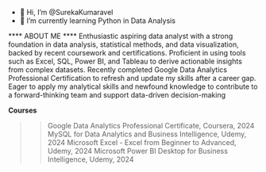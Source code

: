 - 👋 Hi, I’m @SurekaKumaravel
- 🌱 I’m currently learning Python in Data Analysis

****  ABOUT ME ****
  Enthusiastic aspiring data analyst with a strong foundation in data 
analysis, statistical methods, and data visualization, backed by recent 
coursework and certifications. Proficient in using tools such as Excel, 
SQL, Power BI, and Tableau to derive actionable insights from complex 
datasets. Recently completed Google Data Analytics Professional 
Certification to refresh and update my skills after a career gap. Eager 
to apply my analytical skills and newfound knowledge to contribute to 
a forward-thinking team and support data-driven decision-making

**Courses**
>>Google Data Analytics Professional Certificate, Coursera, 2024
>>MySQL for Data Analytics and Business Intelligence, Udemy, 2024
>>Microsoft Excel - Excel from Beginner to Advanced, Udemy, 2024
>>Microsoft Power BI Desktop for Business Intelligence, Udemy, 2024
